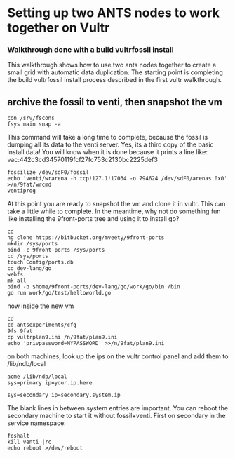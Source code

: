 # Setting up two ANTS nodes to work together on Vultr
### Walkthrough done with a build vultrfossil install

This walkthrough shows how to use two ants nodes together to create a small grid with automatic data duplication. The starting point is completing the build vultrfossil install process described in the first vultr walkthrough.

## archive the fossil to venti, then snapshot the vm ##

	con /srv/fscons
	fsys main snap -a

This command will take a long time to complete, because the fossil is dumping all its data to the venti server. Yes, its a third copy of the basic install data! You will know when it is done because it prints a line like: vac:442c3cd34570119fcf27fc753c2130bc2225def3

	fossilize /dev/sdF0/fossil
	echo 'venti/wrarena -h tcp!127.1!17034 -o 794624 /dev/sdF0/arenas 0x0' >/n/9fat/wrcmd
	ventiprog

At this point you are ready to snapshot the vm and clone it in vultr. This can take a little while to complete. In the meantime, why not do something fun like installing the 9front-ports tree and using it to install go?

	cd
	hg clone https://bitbucket.org/mveety/9front-ports
	mkdir /sys/ports
	bind -c 9front-ports /sys/ports
	cd /sys/ports
	touch Config/ports.db
	cd dev-lang/go
	webfs
	mk all
	bind -b $home/9front-ports/dev-lang/go/work/go/bin /bin
	go run work/go/test/helloworld.go

now inside the new vm

	cd
	cd antsexperiments/cfg
	9fs 9fat
	cp vultrplan9.ini /n/9fat/plan9.ini
	echo 'privpassword=MYPASSWORD' >>/n/9fat/plan9.ini
	
on both machines, look up the ips on the vultr control panel and add them to /lib/ndb/local

	acme /lib/ndb/local
	sys=primary ip=your.ip.here

	sys=secondary ip=secondary.system.ip

The blank lines in between system entries are important. You can reboot the secondary machine to start it without fossil+venti. First on secondary in the service namespace:

	foshalt
	kill venti |rc
	echo reboot >/dev/reboot
